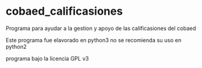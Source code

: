 cobaed_calificasiones
=====================

Programa para ayudar a la gestion y apoyo de las calificasiones del cobaed

Este programa fue elavorado en python3 no se recomienda su uso en python2

programa bajo la licencia GPL v3
